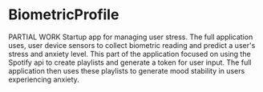 # BiometricProfile

PARTIAL WORK
Startup app for managing user stress. The full application uses, user device sensors to collect biometric reading and predict a user's stress and anxiety level. This part of the application focused on using the Spotify api to create playlists and generate a token for user input. The full application then uses these playlists to generate mood stability in users experiencing anxiety.
